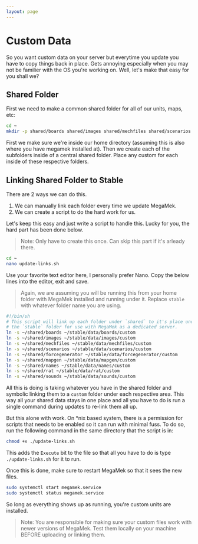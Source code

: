 ```yaml
---
layout: page
---
```


# Custom Data

So you want custom data on your server but everytime you update you have to
copy things back in place. Gets annoying especially when you may not be
familier with the OS you're working on. Well, let's make that easy for you
shall we?

## Shared Folder

First we need to make a common shared folder for all of our units, maps, etc:

```bash
cd ~
mkdir -p shared/boards shared/images shared/mechfiles shared/scenarios shared/forcegenerator shared/mapgen shared/names shared/rat shared/sounds
```

First we make sure we're inside our home directory (assuming this is also where
you have megamek installed at). Then we create each of the subfolders inside of
a central shared folder. Place any custom for each inside of these respective
folders.

## Linking Shared Folder to Stable

There are 2 ways we can do this.

1) We can manually link each folder every time we update MegaMek.
2) We can create a script to do the hard work for us.

Let's keep this easy and just write a script to handle this. Lucky for you,
the hard part has been done below.

> Note: Only have to create this once. Can skip this part if it's arleady
> there.

```bash
cd ~
nano update-links.sh
```

Use your favorite text editor here, I personally prefer Nano. Copy the below
lines into the editor, exit and save.

> Again, we are assuming you will be running this from your home folder with
> MegaMek installed and running under it. Replace `stable` with whatever
> folder name you are using.

```bash
#!/bin/sh
# This script will link up each folder under `shared` to it's place under
# the `stable` folder for use with MegaMek as a dedicated server.
ln -s ~/shared/boards ~/stable/data/boards/custom
ln -s ~/shared/images ~/stable/data/images/custom
ln -s ~/shared/mechfiles ~/stable/data/mechfiles/custom
ln -s ~/shared/scenarios ~/stable/data/scenarios/custom
ln -s ~/shared/forcegenerator ~/stable/data/forcegenerator/custom
ln -s ~/shared/mapgen ~/stable/data/mapgen/custom
ln -s ~/shared/names ~/stable/data/names/custom
ln -s ~/shared/rat ~/stable/data/rat/custom
ln -s ~/shared/sounds ~/stable/data/sounds/custom
```

All this is doing is taking whatever you have in the shared folder and
symbolic linking them to a `custom` folder under each respective area.
This way all your shared data stays in one place and all you have to do
is run a single command during updates to re-link them all up.

But this alone with work. On *nix based system, there is a permission for
scripts that needs to be enabled so it can run with minimal fuss. To do so,
run the following command in the same directory that the script is in:

```bash
chmod +x ./update-links.sh
```

This adds the `Execute` bit to the file so that all you have to do is type
`./update-links.sh` for it to run.

Once this is done, make sure to restart MegaMek so that it sees the new
files.

```bash
sudo systemctl start megamek.service
sudo systemctl status megamek.service
```

So long as everything shows up as running, you're custom units are installed.

> Note: You are responsible for making sure your custom files work with
> newer versions of MegaMek. Test them locally on your machine BEFORE
> uploading or linking them.
